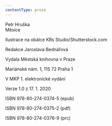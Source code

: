 ```yaml
---
contentType: prose
---
```


Petr Hruška  
Měsíce

Ilustrace na obálce KRs Studio/Shutterstock.com

Redakce Jaroslava Bednářová

Vydala Městská knihovna v Praze

Mariánské nám. 1, 115 72 Praha 1

V MKP 1. elektronické vydání

Verze 1.0 z 17. 1. 2020

ISBN 978-80-274-0374-5 (epub)

ISBN 978-80-274-0375-2 (pdf)

ISBN 978-80-274-0376-9 (prc)
